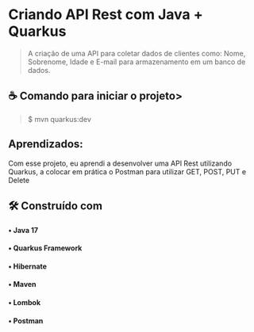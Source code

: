 # Criando API Rest com Java + Quarkus
> A criação de uma API para coletar dados de clientes como: Nome, Sobrenome, Idade e E-mail para armazenamento em um banco de dados.

## ☕ Comando para iniciar o projeto>

> $ mvn quarkus:dev


## Aprendizados:
Com esse projeto, eu aprendi a desenvolver uma API Rest utilizando Quarkus, a colocar em prática o Postman para utilizar GET, POST, PUT e Delete

## 🛠️ Construído com

#### • Java 17
#### • Quarkus Framework
#### • Hibernate
#### • Maven
#### • Lombok
#### • Postman


